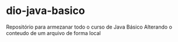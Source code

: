# dio-java-basico
Repositório para armezanar todo o curso de Java Básico
Alterando o conteudo de um arquivo de forma local
